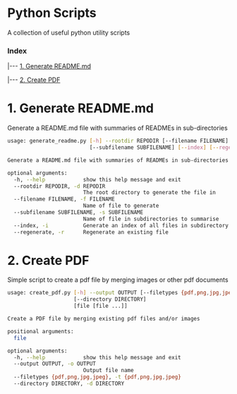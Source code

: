 # Python Scripts

A collection of useful python utility scripts

### Index

|--- [1. Generate README.md
](generate_readme/README.md)

|--- [2. Create PDF
](create_pdf/README.md)

# 1. Generate README.md

Generate a README.md file with summaries of READMEs in sub-directories

```bash
usage: generate_readme.py [-h] --rootdir REPODIR [--filename FILENAME]
                          [--subfilename SUBFILENAME] [--index] [--regenerate]

Generate a README.md file with summaries of READMEs in sub-directories

optional arguments:
  -h, --help            show this help message and exit
  --rootdir REPODIR, -d REPODIR
                        The root directory to generate the file in
  --filename FILENAME, -f FILENAME
                        Name of file to generate
  --subfilename SUBFILENAME, -s SUBFILENAME
                        Name of file in subdirectories to summarise
  --index, -i           Generate an index of all files in subdirectory
  --regenerate, -r      Regenerate an existing file
```



# 2. Create PDF

Simple script to create a pdf file by merging images or other pdf documents

```bash
usage: create_pdf.py [-h] --output OUTPUT [--filetypes {pdf,png,jpg,jpeg}]
                     [--directory DIRECTORY]
                     [file [file ...]]

Create a PDF file by merging existing pdf files and/or images

positional arguments:
  file

optional arguments:
  -h, --help            show this help message and exit
  --output OUTPUT, -o OUTPUT
                        Output file name
  --filetypes {pdf,png,jpg,jpeg}, -t {pdf,png,jpg,jpeg}
  --directory DIRECTORY, -d DIRECTORY

```



